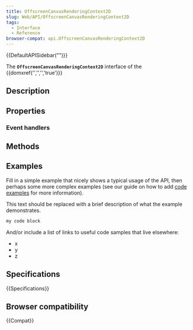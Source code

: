 ```yaml
---
title: OffscreenCanvasRenderingContext2D
slug: Web/API/OffscreenCanvasRenderingContext2D
tags:
  - Interface
  - Reference
browser-compat: api.OffscreenCanvasRenderingContext2D
---
```

{{DefaultAPISidebar("")}}

The **`OffscreenCanvasRenderingContext2D`** interface of the {{domxref('','','','true')}} 

## Description

 

## Properties



### Event handlers



## Methods



## Examples

Fill in a simple example that nicely shows a typical usage of the API, then perhaps some more complex examples (see our guide on how to add [code examples](/en-US/docs/MDN/Contribute/Structures/Code_examples) for more information).

This text should be replaced with a brief description of what the example demonstrates.

```js
my code block
```

And/or include a list of links to useful code samples that live elsewhere:

*   x
*   y
*   z

## Specifications

{{Specifications}}

## Browser compatibility

{{Compat}}

